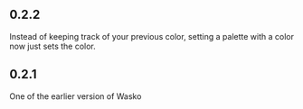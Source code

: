 ## 0.2.2

Instead of keeping track of your previous color, setting a palette with a color now just sets the color.

## 0.2.1

One of the earlier version of Wasko
